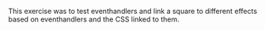 This exercise was to test eventhandlers and link a square to different effects based on eventhandlers and the CSS linked to them.